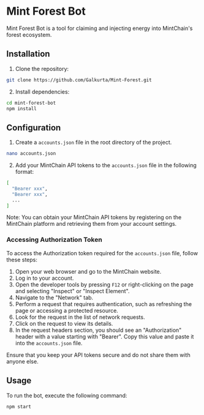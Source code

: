 # Mint Forest Bot

Mint Forest Bot is a tool for claiming and injecting energy into MintChain's forest ecosystem.

## Installation

1. Clone the repository:

```bash
git clone https://github.com/Galkurta/Mint-Forest.git
```

2. Install dependencies:

```bash
cd mint-forest-bot
npm install
```

## Configuration

1. Create a `accounts.json` file in the root directory of the project.
```bash
nano accounts.json
```

2. Add your MintChain API tokens to the `accounts.json` file in the following format:

```bash
[
  "Bearer xxx",
  "Bearer xxx",
  ...
]
```

Note: You can obtain your MintChain API tokens by registering on the MintChain platform and retrieving them from your account settings.

### Accessing Authorization Token

To access the Authorization token required for the `accounts.json` file, follow these steps:

1. Open your web browser and go to the MintChain website.
2. Log in to your account.
3. Open the developer tools by pressing `F12` or right-clicking on the page and selecting "Inspect" or "Inspect Element".
4. Navigate to the "Network" tab.
5. Perform a request that requires authentication, such as refreshing the page or accessing a protected resource.
6. Look for the request in the list of network requests.
7. Click on the request to view its details.
8. In the request headers section, you should see an "Authorization" header with a value starting with "Bearer". Copy this value and paste it into the `accounts.json` file.

Ensure that you keep your API tokens secure and do not share them with anyone else.

## Usage

To run the bot, execute the following command:

```bash
npm start
```
